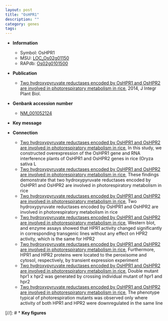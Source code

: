 ```yaml
---
layout: post
title: "OsHPR1"
description: ""
category: genes
tags: 
---
```


* **Information**  
    + Symbol: OsHPR1  
    + MSU: [LOC_Os02g01150](http://rice.plantbiology.msu.edu/cgi-bin/ORF_infopage.cgi?orf=LOC_Os02g01150)  
    + RAPdb: [Os02g0101500](http://rapdb.dna.affrc.go.jp/viewer/gbrowse_details/irgsp1?name=Os02g0101500)  

* **Publication**  
    + [Two hydroxypyruvate reductases encoded by OsHPR1 and OsHPR2 are involved in photorespiratory metabolism in rice](http://www.ncbi.nlm.nih.gov/pubmed?term=Two+hydroxypyruvate+reductases+encoded+by+OsHPR1+and+OsHPR2+are+involved+in+photorespiratory+metabolism+in+rice%5BTitle%5D), 2014, J Integr Plant Biol.

* **Genbank accession number**  
    + [NM_001052124](http://www.ncbi.nlm.nih.gov/nuccore/NM_001052124)

* **Key message**  

* **Connection**  
    + [Two hydroxypyruvate reductases encoded by OsHPR1 and OsHPR2 are involved in photorespiratory metabolism in rice](Oryza+sativa+L), In this study, we constructed overexpression of the OsHPR1 gene and RNA interference plants of OsHPR1 and OsHPR2 genes in rice (Oryza sativa L
    + [Two hydroxypyruvate reductases encoded by OsHPR1 and OsHPR2 are involved in photorespiratory metabolism in rice](http://www.ncbi.nlm.nih.gov/pubmed?term=Two+hydroxypyruvate+reductases+encoded+by+OsHPR1+and+OsHPR2+are+involved+in+photorespiratory+metabolism+in+rice%5BTitle%5D), These findings demonstrate that two hydroxypyruvate reductases encoded by OsHPR1 and OsHPR2 are involved in photorespiratory metabolism in rice
    + [Two hydroxypyruvate reductases encoded by OsHPR1 and OsHPR2 are involved in photorespiratory metabolism in rice](http://www.ncbi.nlm.nih.gov/pubmed?term=Two+hydroxypyruvate+reductases+encoded+by+OsHPR1+and+OsHPR2+are+involved+in+photorespiratory+metabolism+in+rice%5BTitle%5D), Two hydroxypyruvate reductases encoded by OsHPR1 and OsHPR2 are involved in photorespiratory metabolism in rice
    + [Two hydroxypyruvate reductases encoded by OsHPR1 and OsHPR2 are involved in photorespiratory metabolism in rice](RT-PCR), Western blot, and enzyme assays showed that HPR1 activity changed significantly in corresponding transgenic lines without any effect on HPR2 activity, which is the same for HPR2
    + [Two hydroxypyruvate reductases encoded by OsHPR1 and OsHPR2 are involved in photorespiratory metabolism in rice](http://www.ncbi.nlm.nih.gov/pubmed?term=Two+hydroxypyruvate+reductases+encoded+by+OsHPR1+and+OsHPR2+are+involved+in+photorespiratory+metabolism+in+rice%5BTitle%5D), Furthermore, HPR1 and HPR2 proteins were located to the peroxisome and cytosol, respectively, by transient expression experiment
    + [Two hydroxypyruvate reductases encoded by OsHPR1 and OsHPR2 are involved in photorespiratory metabolism in rice](http://www.ncbi.nlm.nih.gov/pubmed?term=Two+hydroxypyruvate+reductases+encoded+by+OsHPR1+and+OsHPR2+are+involved+in+photorespiratory+metabolism+in+rice%5BTitle%5D), Double mutant hpr1 x hpr2 was generated by crossing individual mutant of hpr1 and hpr2
    + [Two hydroxypyruvate reductases encoded by OsHPR1 and OsHPR2 are involved in photorespiratory metabolism in rice](http://www.ncbi.nlm.nih.gov/pubmed?term=Two+hydroxypyruvate+reductases+encoded+by+OsHPR1+and+OsHPR2+are+involved+in+photorespiratory+metabolism+in+rice%5BTitle%5D), The phenotype typical of photorespiration mutants was observed only where activity of both HPR1 and HPR2 were downregulated in the same line

[//]: # * **Key figures**  


